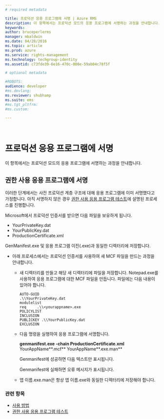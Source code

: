 ```yaml
---
# required metadata

title: 프로덕션 응용 프로그램에 서명 | Azure RMS
description: 이 항목에서는 프로덕션 모드의 응용 프로그램에 서명하는 과정을 안내합니다.
keywords:
author: bruceperlerms
manager: mbaldwin
ms.date: 04/28/2016
ms.topic: article
ms.prod: azure
ms.service: rights-management
ms.technology: techgroup-identity
ms.assetid: c73fde39-6e16-470c-800e-59ab04c78f5f

# optional metadata

#ROBOTS:
audience: developer
#ms.devlang:
ms.reviewer: shubhamp
ms.suite: ems
#ms.tgt_pltfrm:
#ms.custom:

---
```


﻿
# 프로덕션 응용 프로그램에 서명

이 항목에서는 프로덕션 모드의 응용 프로그램에 서명하는 과정을 안내합니다.

## 권한 사용 응용 프로그램에 서명

이러한 단계에서는 사전 프로덕션 계층 구조에 대해 응용 프로그램에 이미 서명했다고 가정합니다. 아직 서명하지 않은 경우 [권한 사용 응용 프로그램 테스트](running-your-first-application.md)에 설명된 프로세스를 진행합니다.

Microsoft에서 프로덕션 인증서를 받으면 다음 파일을 보유하게 됩니다.

-   YourPrivateKey.dat
-   YourPublicKey.dat
-   ProductionCertificate.xml

GenManifest.exe 및 응용 프로그램 이진(.exe)과 동일한 디렉터리에 저장합니다.

-   아래 프로세스에서는 프로덕션 인증서를 사용하여 새 MCF 파일을 만드는 과정을 안내합니다.

    -   새 디렉터리를 만들고 해당 새 디렉터리에 파일을 저장합니다. Notepad.exe를 사용하여 응용 프로그램에 대한 MCF 파일을 만듭니다. 파일에는 다음 내용이 있어야 합니다.

        ``` syntax
        AUTO-GUID
        .\\YourPrivateKey.dat
        modulelist
        req     .\\<yourappname>.exe
        POLICYLIST
        INCLUSION
        PUBLICKEY .\\YourPublicKey.dat
        EXCLUSION
        ```

    -   다음 명령을 실행하여 응용 프로그램에 서명합니다.

        **genmanifest.exe -chain ProductionCertificate.xml** YourAppName**.mcf** YourAppName**.exe.man**

        Genmanifest에 성공하면 다음 텍스트만 표시됩니다.

        Genmanifest에 실패하면 오류 메시지가 표시됩니다.

    -   앱 이름.exe.man은 항상 앱 이름.exe와 동일한 디렉터리에 저장해야 합니다.

### 관련 항목

* [사용 방법](how-to-use-msipc.md)
* [권한 사용 응용 프로그램 테스트](running-your-first-application.md)
 

 





<!--HONumber=Apr16_HO3-->


